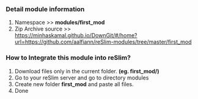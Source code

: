 ### Detail module information

1. Namespace >> **modules/first_mod**
2. Zip Archive source >> <br>https://minhaskamal.github.io/DownGit/#/home?url=https://github.com/aalfiann/reSlim-modules/tree/master/first_mod 

### How to Integrate this module into reSlim?

1. Download files only in the current folder. **(eg. first_mod/)**
2. Go to your reSlim server and go to directory modules
3. Create new folder **first_mod** and paste all files.
4. Done
